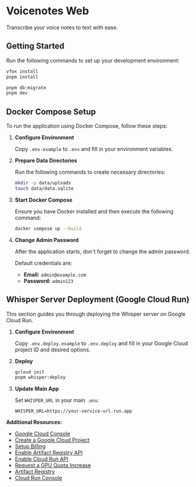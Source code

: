 # Voicenotes Web

Transcribe your voice notes to text with ease.

## Getting Started

Run the following commands to set up your development environment:

```bash
vfox install
pnpm install

pnpm db:migrate
pnpm dev
```

## Docker Compose Setup

To run the application using Docker Compose, follow these steps:

1. **Configure Environment**

   Copy `.env.example` to `.env` and fill in your environment variables.

2. **Prepare Data Directories**

   Run the following commands to create necessary directories:

   ```bash
   mkdir -p data/uploads
   touch data/data.sqlite
   ```

3. **Start Docker Compose**

   Ensure you have Docker installed and then execute the following command:

   ```bash
   docker compose up --build
   ```

4. **Change Admin Password**

   After the application starts, don't forget to change the admin password.

   Default credentials are:
   - **Email:** `admin@example.com`
   - **Password:** `admin123`

## Whisper Server Deployment (Google Cloud Run)

This section guides you through deploying the Whisper server on Google Cloud Run.

1. **Configure Environment**

   Copy `.env.deploy.example` to `.env.deploy` and fill in your Google Cloud project ID and desired options.

2. **Deploy**

   ```bash
   gcloud init
   pnpm whisper:deploy
   ```

3. **Update Main App**

   Set `WHISPER_URL` in your main `.env`:

   ```env
   WHISPER_URL=https://your-service-url.run.app
   ```

**Additional Resources:**

- [Google Cloud Console](https://console.cloud.google.com/)
- [Create a Google Cloud Project](https://console.cloud.google.com/projectcreate)
- [Setup Billing](https://console.cloud.google.com/billing/linkedaccount)
- [Enable Artifact Registry API](https://console.cloud.google.com/flows/enableapi?apiid=artifactregistry.googleapis.com)
- [Enable Cloud Run API](https://console.cloud.google.com/flows/enableapi?apiid=run.googleapis.com)
- [Request a GPU Quota Increase](https://cloud.google.com/run/docs/configuring/services/gpu#request-quota)
- [Artifact Registry](https://console.cloud.google.com/artifacts)
- [Cloud Run Console](https://console.cloud.google.com/run)

